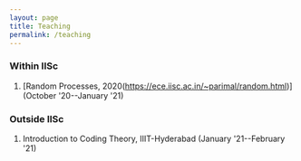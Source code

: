 ```yaml
---
layout: page
title: Teaching
permalink: /teaching
---
```


### Within IISc
1. [Random Processes, 2020(https://ece.iisc.ac.in/~parimal/random.html)] (October '20--January '21)

### Outside IISc
1. Introduction to Coding Theory, IIIT-Hyderabad (January '21--February '21)
